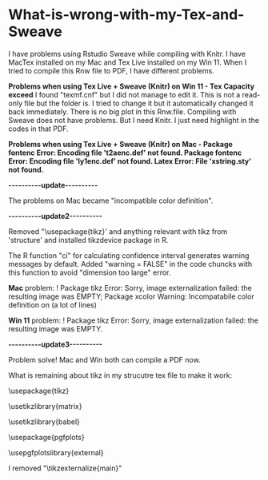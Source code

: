 # What-is-wrong-with-my-Tex-and-Sweave
I have problems using Rstudio Sweave while compiling with Knitr. I have MacTex installed on my Mac and Tex Live installed on my Win 11. When I tried to compile this Rnw file to PDF, I have different problems.

**Problems when using Tex Live + Sweave (Knitr) on Win 11 - Tex Capacity exceed**
I found "texmf.cnf" but I did not manage to edit it. This is not a read-only file but the folder is. I tried to change it but it automatically changed it back immediately.
There is no big plot in this Rnw.file.
Compiling with Sweave does not have problems. But I need Knitr. I just need highlight in the codes in that PDF.

**Problems when using Tex Live + Sweave (Knitr) on Mac -
Package fontenc Error: Encoding file 't2aenc.def' not found.
Package fontenc Error: Encoding file 'ly1enc.def' not found.
Latex Error: File 'xstring.sty' not found.**

**----------update----------** 

The problems on Mac became "incompatible color definition".


**----------update2----------** 

Removed "\usepackage{tikz}' and anything relevant with tikz from 'structure' and installed tikzdevice package in R. 

The R function "ci" for calculating confidence interval generates warning messages by default. Added "warning = FALSE" in the code chuncks with this function to avoid "dimension too large" error. 

**Mac** problem: ! Package tikz Error: Sorry, image externalization failed: the resulting image was EMPTY; Package xcolor Warning: Incompatabile color definition on (a lot of lines)

**Win 11** problem: ! Package tikz Error: Sorry, image externalization failed: the resulting image was EMPTY. 

**----------update3----------** 

Problem solve! Mac and Win both can compile a PDF now. 

What is remaining about tikz in my strucutre tex file to make it work:

\usepackage{tikz}

\usetikzlibrary{matrix}

\usetikzlibrary{babel}

\usepackage{pgfplots}

\usepgfplotslibrary{external}


I removed "\tikzexternalize{main}"